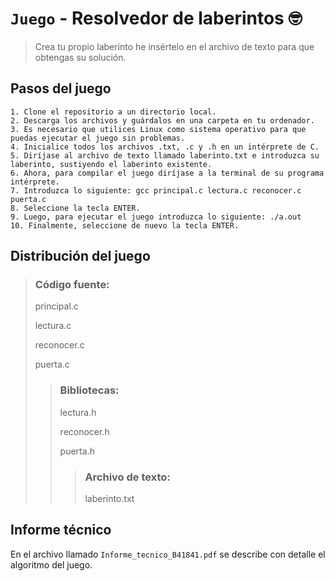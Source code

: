 # `Juego` - Resolvedor de laberintos :nerd_face:


> Crea tu propio laberinto he insértelo en el archivo de texto para que obtengas su solución. 

## Pasos del juego
```
1. Clone el repositorio a un directorio local. 
2. Descarga los archivos y guárdalos en una carpeta en tu ordenador. 
3. Es necesario que utilices Linux como sistema operativo para que puedas ejecutar el juego sin problemas.
4. Inicialice todos los archivos .txt, .c y .h en un intérprete de C. 
5. Diríjase al archivo de texto llamado laberinto.txt e introduzca su laberinto, sustiyendo el laberinto existente. 
6. Ahora, para compilar el juego diríjase a la terminal de su programa intérprete. 
7. Introduzca lo siguiente: gcc principal.c lectura.c reconocer.c puerta.c
8. Seleccione la tecla ENTER. 
9. Luego, para ejecutar el juego introduzca lo siguiente: ./a.out
10. Finalmente, seleccione de nuevo la tecla ENTER. 
```

## Distribución del juego

> ### Código fuente:
> principal.c 
> 
> lectura.c 
>
> reconocer.c 
>
> puerta.c
>> ### Bibliotecas:
>> lectura.h 
>>
>> reconocer.h
>>
>> puerta.h
>>> ### Archivo de texto:
>>> laberinto.txt

## Informe técnico
En el archivo llamado `Informe_tecnico_B41841.pdf` se describe con detalle el algoritmo del juego.  
